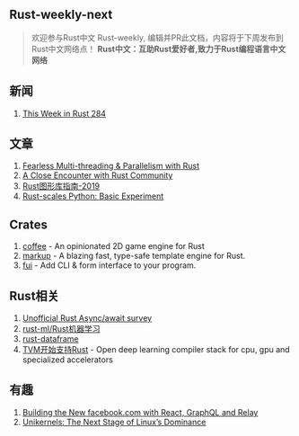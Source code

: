 ## Rust-weekly-next

> 欢迎参与Rust中文 Rust-weekly, 编辑并PR此文档，内容将于下周发布到Rust中文网络点！ **Rust中文：互助Rust爱好者,致力于Rust编程语言中文网络**

## 新闻

1. [This Week in Rust 284](https://this-week-in-rust.org/blog/2019/04/30/this-week-in-rust-284/)


## 文章

1. [Fearless Multi-threading & Parallelism with Rust](https://averywagar.com/posts/2019/04/fearless-multi-threading-parallelism-with-rust/)
2. [A Close Encounter with Rust Community](https://medium.com/@Aimeedeer/a-close-touch-with-rust-community-4a8507b756d9)
3. [Rust图形库指南-2019](https://wiki.alopex.li/AGuideToRustGraphicsLibraries2019)
4. [Rust-scales Python: Basic Experiment](https://medium.com/@lorenzogotuned/rust-scales-python-function-d3b1d24351cd)

## Crates

1. [coffee](https://github.com/hecrj/coffee) - An opinionated 2D game engine for Rust 
2. [markup](https://github.com/utkarshkukreti/markup.rs) - A blazing fast, type-safe template engine for Rust.
3. [fui](https://github.com/xliiv/fui) - Add CLI & form interface to your program.


## Rust相关

1. [Unofficial Rust Async/await survey](https://framaforms.org/unofficial-rust-asyncawait-survey-1556655135)
2. [rust-ml/Rust机器学习](https://github.com/rust-ml)
3. [rust-dataframe](https://github.com/rust-dataframe)
4. [TVM开始支持Rust](https://github.com/dmlc/tvm) - Open deep learning compiler stack for cpu, gpu and specialized accelerators

## 有趣

1. [Building the New facebook.com with React, GraphQL and Relay](https://developers.facebook.com/videos/2019/building-the-new-facebookcom-with-react-graphql-and-relay/)
2. [Unikernels: The Next Stage of Linux’s Dominance](https://www.cs.bu.edu/~jappavoo/Resources/Papers/unikernel-hotos19.pdf)
